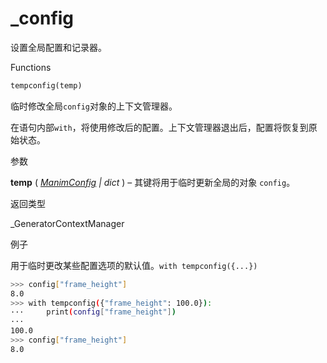 # \_config

设置全局配置和记录器。

Functions

```py
tempconfig(temp)
```

临时修改全局`config`对象的上下文管理器。

在语句内部`with`，将使用修改后的配置。上下文管理器退出后，配置将恢复到原始状态。

参数

**temp** ( [_ManimConfig_]() _|_ _dict_ ) – 其键将用于临时更新全局的对象 `config`。

返回类型

\_GeneratorContextManager

例子

用于临时更改某些配置选项的默认值。`with tempconfig({...})`

```sh
>>> config["frame_height"]
8.0
>>> with tempconfig({"frame_height": 100.0}):
···     print(config["frame_height"])
···
100.0
>>> config["frame_height"]
8.0
```
